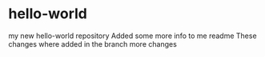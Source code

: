 # hello-world
my new hello-world repository
Added some more info to me readme
These changes where added in the branch
more changes
